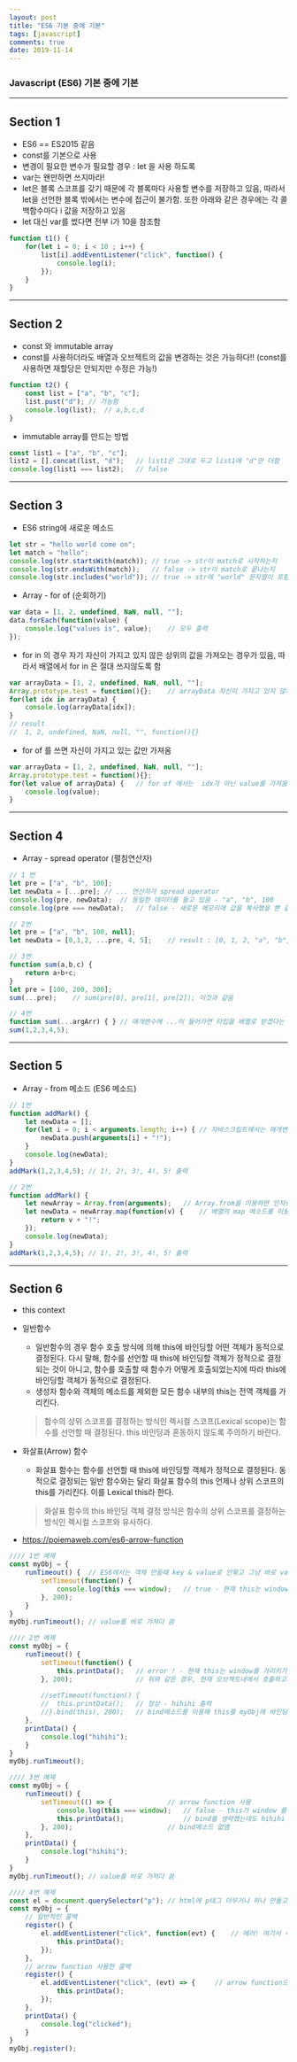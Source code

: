 ```yaml
---
layout: post
title: "ES6 기본 중에 기본"
tags: [javascript]
comments: true
date: 2019-11-14
---
```


### Javascript (ES6) 기본 중에 기본 

------
## Section 1
- ES6 == ES2015 같음 
- const를 기본으로 사용
- 변경이 필요한 변수가 필요할 경우 : let 을 사용 하도록
- var는 왠만하면 쓰지마라!
- let은 블록 스코프를 갖기 때문에 각 블록마다 사용할 변수를 저장하고 있음, 따라서 let을 선언한 블록 밖에서는 변수에 접근이 불가함. 또한 아래와 같은 경우에는 각 콜백함수마다 i 값을 저장하고 있음 
- let 대신 var를 썼다면 전부 i가 10을 참조함 
```javascript
function t1() {
	for(let i = 0; i < 10 ; i++) {
		list[i].addEventListener("click", function() {
			console.log(i);
		});
	}
}
```

------
## Section 2
- const 와 immutable array
- const를 사용하더라도 배열과 오브젝트의 값을 변경하는 것은 가능하다!! (const를 사용하면 재할당은 안되지만 수정은 가능!)
```javascript
function t2() {
	const list = ["a", "b", "c"];
	list.pust("d"); // 가능함
	console.log(list);  // a,b,c,d
}
```

- immutable array를 만드는 방법
```javascript
const list1 = ["a", "b", "c"];
list2 = [].concat(list, "d");	// list1은 그대로 두고 list1에 "d"만 더함
console.log(list1 === list2);	// false
```

------
## Section 3
- ES6 string에 새로운 메소드
```javascript
let str = "hello world come on";
let match = "hello";
console.log(str.startsWith(match));	// true -> str이 match로 시작하는지
console.log(str.endsWith(match));	// false -> str이 match로 끝나는지
console.log(str.includes("world"));	// true -> str에 "world" 문자열이 포함되는지 
```

- Array - for of (순회하기)
```javascript
var data = [1, 2, undefined, NaN, null, ""];
data.forEach(function(value) {
	console.log("values is", value);	// 모두 출력
});
```

- for in 의 경우 자기 자신이 가지고 있지 않은 상위의 값을 가져오는 경우가 있음, 따라서 배열에서 for in 은 절대 쓰지않도록 함
```javascript
var arrayData = [1, 2, undefined, NaN, null, ""];
Array.prototype.test = function(){};	// arrayData 자신이 가지고 있지 않지만 상위에 있는 Array.prototype의 값까지 가져옴, 근데 native(여기선 Array)에 prototype을 추가해서 쓰는것부터가 조금 문제가 있음
for(let idx in arrayData) {
	console.log(arrayData[idx]);
}
// result
//	1, 2, undefined, NaN, null, "", function(){}
```

- for of 를 쓰면 자신이 가지고 있는 값만 가져옴
```javascript
var arrayData = [1, 2, undefined, NaN, null, ""];
Array.prototype.test = function(){};
for(let value of arrayData) {	// for of 에서는  idx가 아닌 value를 가져옴
	console.log(value);
}
```


------
## Section 4
- Array - spread operator (펼침연산자)  

```javascript
// 1 번 
let pre = ["a", "b", 100];
let newData = [...pre];	// ... 연산자가 spread operator
console.log(pre, newData);	// 동일한 데이터를 들고 있음 - "a", "b", 100
console.log(pre === newData);	// false - 새로운 메모리에 값을 복사했을 뿐 같은곳을 참조하지 않음 (array concat과 같음)

// 2번
let pre = ["a", "b", 100, null];
let newData = [0,1,2, ...pre, 4, 5];	// result : [0, 1, 2, "a", "b", 100, null, 4, 5] - spread operator를 이용하면 배열 사이에 배열을 복사해 넣을 수 있음 

// 3번
function sum(a,b,c) {
	return a+b+c;
}
let pre = [100, 200, 300];
sum(...pre);	// sum(pre[0], pre[1], pre[2]); 이것과 같음 

// 4번
function sum(...argArr) { }	// 매개변수에 ...이 들어가면 타입을 배열로 받겠다는 의미임 - type : array
sum(1,2,3,4,5);
```

------
## Section 5 
- Array - from 메소드 (ES6 메소드)  

```javascript
// 1번
function addMark() {
	let newData = [];
	for(let i = 0; i < arguments.length; i++) {	// 자바스크립트에서는 매개변수로 넘어온 값들을 arguments라는 객체에 저장함, 따라서 매개변수를 따로 선언하지 않았음에도 arguments를 이용해서 넘어온 인자값에 접근이 가능함 -> 넘어올 인자값이 몇개일지 모를때 사용하면 좋음
		newData.push(arguments[i] + "!");
	}
	console.log(newData);
}
addMark(1,2,3,4,5);	// 1!, 2!, 3!, 4!, 5! 출력

// 2번
function addMark() {
	let newArray = Array.from(arguments);	// Array.from을 이용하면 인자로 넣은 것으로부터 배열을 만들어낸다는 뜻 - arguments는 배열이 아니기 때문에 arguments.map() 으로 사용불가
	let newData = newArray.map(function(v) {	// 배열의 map 메소드를 이용하면 배열의 각 값을 순회하면서 어떠한 작업을 할 수 있음
		return v + "!";
	});
	console.log(newData);
}
addMark(1,2,3,4,5);	// 1!, 2!, 3!, 4!, 5! 출력
```


------
## Section 6
- this context
- 일반함수 
  * 일반함수의 경우 함수 호출 방식에 의해 this에 바인딩할 어떤 객체가 동적으로 결정된다. 다시 말해, 함수를 선언할 때 this에 바인딩할 객체가 정적으로 결정되는 것이 아니고, 함수를 호출할 때 함수가 어떻게 호출되었는지에 따라 this에 바인딩할 객체가 동적으로 결정된다.
  * 생성자 함수와 객체의 메소드를 제외한 모든 함수 내부의 this는 전역 객체를 가리킨다.
  > 함수의 상위 스코프를 결정하는 방식인 렉시컬 스코프(Lexical scope)는 함수를 선언할 때 결정된다. this 바인딩과 혼동하지 않도록 주의하기 바란다.

- 화살표(Arrow) 함수
  * 화살표 함수는 함수를 선언할 때 this에 바인딩할 객체가 정적으로 결정된다. 동적으로 결정되는 일반 함수와는 달리 화살표 함수의 this 언제나 상위 스코프의 this를 가리킨다. 이를 Lexical this라 한다. 
  > 화살표 함수의 this 바인딩 객체 결정 방식은 함수의 상위 스코프를 결정하는 방식인 렉시컬 스코프와 유사하다.
- <https://poiemaweb.com/es6-arrow-function>



```javascript
//// 1번 예제
const myObj = {
	runTimeout() {	// ES6에서는 객체 만들때 key & value로 안묶고 그냥 바로 value만 써도 value를 바로 갖다 쓸 수 있음, 기존이었다면 runTimeout : runTimeOut() {}, 이렇게 했을 것임
		setTimeout(function() {
			console.log(this === window);	// true - 현재 this는 window를 가리키고 있음, setTimeout 메소드는 window가 호출하는 것이기 때문
		}, 200);
	}
}
myObj.runTimeout();	// value를 바로 가져다 씀

//// 2번 예제
const myObj = {
	runTimeout() {	
		setTimeout(function() {
			this.printData();	// error ! - 현재 this는 window를 가리키기 때문에 window.printData()함수는 없음 - myObj.printData()를 호출해야함
		}, 200);				// 위와 같은 경우, 현재 오브젝트내에서 호출하고자 하는 함수(printData)를 호출하는 함수를 bind로 감싸면 됨 (this가 myObj를 가리키도록 바인딩함)
		
		//setTimeout(function() {
		//	this.printData();	// 정상 - hihihi 출력
		//}.bind(this), 200);	// bind메소드를 이용해 this를 myObj에 바인딩함
	},
	printData() {
		console.log("hihihi");
	}
}
myObj.runTimeout();

//// 3번 예제
const myObj = {
	runTimeout() {	
		setTimeout(() => {				// arrow function 사용
			console.log(this === window);	// false - this가 window 를 가리키고 있지 않음
			this.printData();				// bind를 생략했는데도 hihihi 출력 - arrow를 사용하면 콜백함수를 선언한 객체를 this로 가리키게 됨
		}, 200);						// bind메소드 없앰
	},
	printData() {
		console.log("hihihi");
	}
}
myObj.runTimeout();	// value를 바로 가져다 씀

//// 4번 예제
const el = document.querySelector("p");	// html에 p태그 아무거나 하나 만들고~~
const myObj = {
	// 일반적인 콜백
	register() {
		el.addEventListener("click", function(evt) {	// 에러! 여기서 수행되는 콜백함수는 p태그를 클릭했을때(=발생시킨것이 p태그)이기 때문에, 여기서의 this는 p태그(HTMLParagraphElement)를 가리킴 -> HTMLParagraphElement.printData()라는 것은 없음
			this.printData();
		});
	},
	// arrow function 사용한 콜백
	register() {
		el.addEventListener("click", (evt) => {		// arrow function으로 바꾸면 정상동작! -> arrow function을 사용해서 콜백함수를 선언하면 콜백함수를 감싸고 있는 오브젝트를 this의 컨텍스트로 설정함
			this.printData();
		});
	},
	printData() {
		console.log("clicked");
	}
}
myObj.register();
```